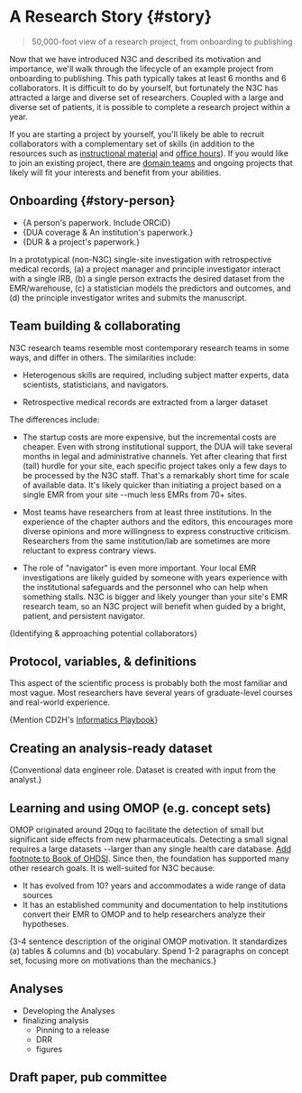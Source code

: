 A Research Story {#story}
=========================

> 50,000-foot view of a research project, from onboarding to publishing

Now that we have introduced N3C and described its motivation and importance, we'll walk through the lifecycle of an example project from onboarding to publishing.  This path typically takes at least 6 months and 6 collaborators.  It is difficult to do by yourself, but fortunately the N3C has attracted a large and diverse set of researchers.  Coupled with a large and diverse set of patients, it is possible to complete a research project within a year.

If you are starting a project by yourself, you'll likely be able to recruit collaborators with a complementary set of skills (in addition to the resources such as [instructional material]() and [office hours]()).  If you would like to join an existing project, there are [domain teams](https://covid.cd2h.org/domain-teams) and ongoing projects that likely will fit your interests and benefit from your abilities.

Onboarding {#story-person}
----------------------------------------------

* {A person's paperwork.  Include ORCiD}
* {DUA coverage & An institution's paperwork.}
* {DUR & a project's paperwork.}

In a prototypical (non-N3C) single-site investigation with retrospective medical records, (a) a project manager and principle investigator interact with a single IRB, (b) a single person extracts the desired dataset from the EMR/warehouse, (c) a statistician models the predictors and outcomes, and (d) the principle investigator writes and submits the manuscript.

Team building & collaborating
----------------------------------------------

N3C research teams resemble most contemporary research teams in some ways, and differ in others.  The similarities include:

* Heterogenous skills are required, including subject matter experts, data scientists, statisticians, and navigators.

* Retrospective medical records are extracted from a larger dataset

The differences include:

* The startup costs are more expensive, but the incremental costs are cheaper.  Even with strong institutional support, the DUA will take several months in legal and administrative channels.  Yet after clearing that first (tall) hurdle for your site, each specific project takes only a few days to be processed by the N3C staff.  That's a remarkably short time for scale of available data.  It's likely quicker than initiating a project based on a single EMR from your site --much less EMRs from 70+ sites.

* Most teams have researchers from at least three institutions.  In the experience of the chapter authors and the editors, this encourages more diverse opinions and more willingness to express constructive criticism.  Researchers from the same institution/lab are sometimes are more reluctant to express contrary views.

* The role of "navigator" is even more important.  Your local EMR investigations are likely guided by someone with years experience with the institutional safeguards and the personnel who can help when something stalls.  N3C is bigger and likely younger than your site's EMR research team, so an N3C project will benefit when guided by a bright, patient, and persistent navigator.

{Identifying & approaching potential collaborators}

Protocol, variables, & definitions
----------------------------------------------

This aspect of the scientific process is probably both the most familiar and most vague.  Most researchers have several years of graduate-level courses and real-world experience.

{Mention CD2H's [Informatics Playbook](https://playbook.cd2h.org/en/latest/index.html)}

Creating an analysis-ready dataset
----------------------------------------------

{Conventional data engineer role.  Dataset is created with input from the analyst.}

Learning and using OMOP (e.g. concept sets)
----------------------------------------------

OMOP originated around 20qq to facilitate the detection of small but significant side effects from new pharmaceuticals.  Detecting a small signal requires a large datasets --larger than any single health care database. [Add footnote to Book of OHDSI]().  Since then, the foundation has supported many other research goals.  It is well-suited for N3C because:

* It has evolved from 10? years and accommodates a wide range of data sources
* It has an established community and documentation to help institutions convert their EMR to OMOP and to help researchers analyze their hypotheses.

{3-4 sentence description of the original OMOP motivation.  It standardizes (a) tables & columns and (b) vocabulary.  Spend 1-2 paragraphs on concept set, focusing more on motivations than the mechanics.}

Analyses
----------------------------------------------

* Developing the Analyses
* finalizing analysis
  * Pinning to a release
  * DRR
  * figures

Draft paper, pub committee
----------------------------------------------
